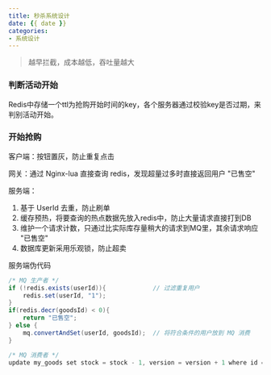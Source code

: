 ```yaml
---
title: 秒杀系统设计
date: {{ date }}
categories:
- 系统设计
---
```


> 越早拦截，成本越低，吞吐量越大

### 判断活动开始

Redis中存储一个ttl为抢购开始时间的key，各个服务器通过校验key是否过期，来判别活动开始。

### 开始抢购

客户端：按钮置灰，防止重复点击

网关：通过 Nginx-lua 直接查询 redis，发现超量过多时直接返回用户 "已售空"

服务端：

1. 基于 UserId 去重，防止刷单
2. 缓存预热，将要查询的热点数据先放入redis中，防止大量请求直接打到DB
3. 维护一个请求计数，只通过比实际库存量稍大的请求到MQ里，其余请求响应 "已售空"
4. 数据库更新采用乐观锁，防止超卖

服务端伪代码

```java
/* MQ 生产者 */
if (!redis.exists(userId)){				// 过滤重复用户
    redis.set(userId, "1");
}
if(redis.decr(goodsId) < 0){
    return "已售空";
} else {
    mq.convertAndSet(userId, goodsId);	// 将符合条件的用户放到 MQ 消费
}

/* MQ 消费者 */
update my_goods set stock = stock - 1, version = version + 1 where id = 1 and version = 0;
```

